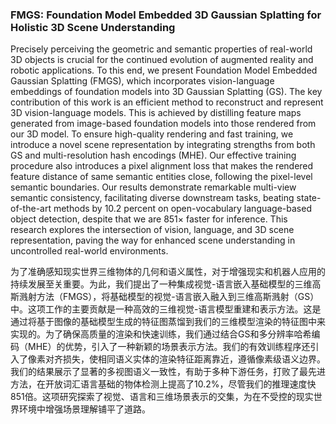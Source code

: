 ### FMGS: Foundation Model Embedded 3D Gaussian Splatting for Holistic 3D Scene Understanding

Precisely perceiving the geometric and semantic properties of real-world 3D objects is crucial for the continued evolution of augmented reality and robotic applications. To this end, we present Foundation Model Embedded Gaussian Splatting (FMGS), which incorporates vision-language embeddings of foundation models into 3D Gaussian Splatting (GS). The key contribution of this work is an efficient method to reconstruct and represent 3D vision-language models. This is achieved by distilling feature maps generated from image-based foundation models into those rendered from our 3D model. To ensure high-quality rendering and fast training, we introduce a novel scene representation by integrating strengths from both GS and multi-resolution hash encodings (MHE). Our effective training procedure also introduces a pixel alignment loss that makes the rendered feature distance of same semantic entities close, following the pixel-level semantic boundaries. Our results demonstrate remarkable multi-view semantic consistency, facilitating diverse downstream tasks, beating state-of-the-art methods by 10.2 percent on open-vocabulary language-based object detection, despite that we are 851× faster for inference. This research explores the intersection of vision, language, and 3D scene representation, paving the way for enhanced scene understanding in uncontrolled real-world environments.

为了准确感知现实世界三维物体的几何和语义属性，对于增强现实和机器人应用的持续发展至关重要。为此，我们提出了一种集成视觉-语言嵌入基础模型的三维高斯溅射方法（FMGS），将基础模型的视觉-语言嵌入融入到三维高斯溅射（GS）中。这项工作的主要贡献是一种高效的三维视觉-语言模型重建和表示方法。这是通过将基于图像的基础模型生成的特征图蒸馏到我们的三维模型渲染的特征图中来实现的。为了确保高质量的渲染和快速训练，我们通过结合GS和多分辨率哈希编码（MHE）的优势，引入了一种新颖的场景表示方法。我们的有效训练程序还引入了像素对齐损失，使相同语义实体的渲染特征距离靠近，遵循像素级语义边界。我们的结果展示了显著的多视图语义一致性，有助于多种下游任务，打败了最先进方法，在开放词汇语言基础的物体检测上提高了10.2%，尽管我们的推理速度快851倍。这项研究探索了视觉、语言和三维场景表示的交集，为在不受控的现实世界环境中增强场景理解铺平了道路。
